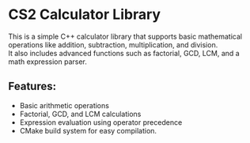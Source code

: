 # CS2 Calculator Library

This is a simple C++ calculator library that supports basic mathematical operations like addition, subtraction, multiplication, and division.  
It also includes advanced functions such as factorial, GCD, LCM, and a math expression parser.

## Features:
- Basic arithmetic operations
- Factorial, GCD, and LCM calculations
- Expression evaluation using operator precedence
- CMake build system for easy compilation.

